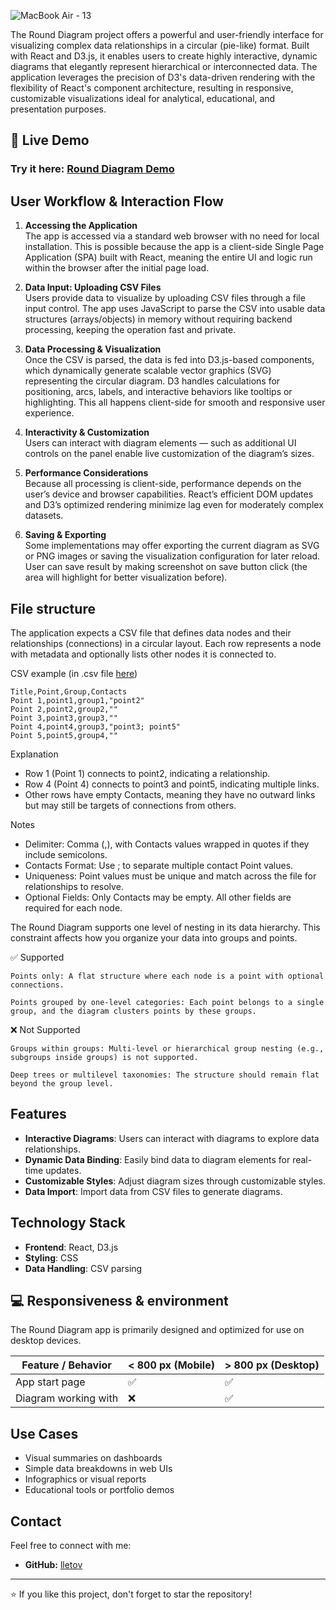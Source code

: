 ![MacBook Air - 13](https://github.com/user-attachments/assets/c76a9a8d-7035-47e1-9b45-08e5f49cffa7)


The Round Diagram project offers a powerful and user-friendly interface for visualizing complex data relationships in a circular (pie-like) format. Built with React and D3.js, it enables users to create highly interactive, dynamic diagrams that elegantly represent hierarchical or interconnected data. The application leverages the precision of D3's data-driven rendering with the flexibility of React's component architecture, resulting in responsive, customizable visualizations ideal for analytical, educational, and presentation purposes.

## 📌 Live Demo

### Try it here: [Round Diagram Demo](https://lletov.github.io/round-diagram/)

## User Workflow & Interaction Flow

1. **Accessing the Application**\
The app is accessed via a standard web browser with no need for local installation. This is possible because the app is a client-side Single Page Application (SPA) built with React, meaning the entire UI and logic run within the browser after the initial page load.

2. **Data Input: Uploading CSV Files**\
Users provide data to visualize by uploading CSV files through a file input control. The app uses JavaScript to parse the CSV into usable data structures (arrays/objects) in memory without requiring backend processing, keeping the operation fast and private.

3. **Data Processing & Visualization**\
Once the CSV is parsed, the data is fed into D3.js-based components, which dynamically generate scalable vector graphics (SVG) representing the circular diagram.
D3 handles calculations for positioning, arcs, labels, and interactive behaviors like tooltips or highlighting. This all happens client-side for smooth and responsive user experience.

4. **Interactivity & Customization**\
Users can interact with diagram elements — such as additional UI controls on the panel enable live customization of the diagram’s sizes.

5. **Performance Considerations**\
Because all processing is client-side, performance depends on the user’s device and browser capabilities. React’s efficient DOM updates and D3’s optimized rendering minimize lag even for moderately complex datasets.

6. **Saving & Exporting**\
Some implementations may offer exporting the current diagram as SVG or PNG images or saving the visualization configuration for later reload.
User can save result by making screenshot on save button click (the area will highlight for better visualization before).

## File structure

The application expects a CSV file that defines data nodes and their relationships (connections) in a circular layout. Each row represents a node with metadata and optionally lists other nodes it is connected to.

CSV example (in .csv file [here](data.csv))
```
Title,Point,Group,Contacts
Point 1,point1,group1,"point2"
Point 2,point2,group2,""
Point 3,point3,group3,""
Point 4,point4,group3,"point3; point5"
Point 5,point5,group4,""
```

Explanation

- Row 1 (Point 1) connects to point2, indicating a relationship.
- Row 4 (Point 4) connects to point3 and point5, indicating multiple links.
- Other rows have empty Contacts, meaning they have no outward links but may still be targets of connections from others.

 Notes
- Delimiter: Comma (,), with Contacts values wrapped in quotes if they include semicolons.
- Contacts Format: Use ; to separate multiple contact Point values.
- Uniqueness: Point values must be unique and match across the file for relationships to resolve.
- Optional Fields: Only Contacts may be empty. All other fields are required for each node.

The Round Diagram supports one level of nesting in its data hierarchy. This constraint affects how you organize your data into groups and points.

✅ Supported

    Points only: A flat structure where each node is a point with optional connections.

    Points grouped by one-level categories: Each point belongs to a single group, and the diagram clusters points by these groups.

❌ Not Supported

    Groups within groups: Multi-level or hierarchical group nesting (e.g., subgroups inside groups) is not supported.

    Deep trees or multilevel taxonomies: The structure should remain flat beyond the group level.

## Features

- **Interactive Diagrams**: Users can interact with diagrams to explore data relationships.
- **Dynamic Data Binding**: Easily bind data to diagram elements for real-time updates.
- **Customizable Styles**: Adjust diagram sizes through customizable styles.
- **Data Import**: Import data from CSV files to generate diagrams.

## Technology Stack

- **Frontend**: React, D3.js
- **Styling**: CSS
- **Data Handling**: CSV parsing

## 💻 Responsiveness & environment

The Round Diagram app is primarily designed and optimized for use on desktop devices.

| Feature / Behavior             | < 800 px (Mobile) | > 800 px (Desktop) |
|-------------------------------|-------------------|---------------------|
| App start page                | ✅                | ✅                  |
| Diagram working with          | ❌                | ✅                  |

## Use Cases

- Visual summaries on dashboards
- Simple data breakdowns in web UIs
- Infographics or visual reports
- Educational tools or portfolio demos


## Contact

Feel free to connect with me:
- **GitHub:** [lletov](https://github.com/lletov)

---

⭐ If you like this project, don't forget to star the repository!
